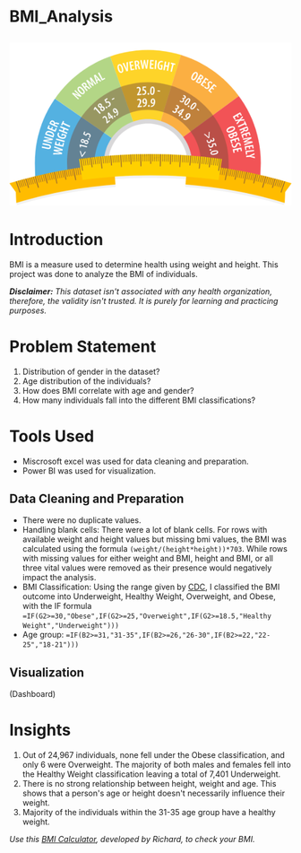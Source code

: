 # BMI_Analysis

![](BMIn.png)
---
# Introduction
BMI is a measure used to determine health using weight and height. This project was done to analyze the BMI of individuals.


_**Disclaimer:** This dataset isn't associated with any health organization, therefore, the validity isn't trusted. It is purely for learning and practicing purposes._

# Problem Statement
1. Distribution of gender in the dataset?
2. Age distribution of the individuals?
3. How does BMI correlate with age and gender?
4. How many individuals fall into the different BMI classifications?

# Tools Used
- Miscrosoft excel was used for data cleaning and preparation.
- Power BI was used for visualization.

## Data Cleaning and Preparation
- There were no duplicate values.
- Handling blank cells: There were a lot of blank cells. For rows with available weight and height values but missing bmi values, the BMI was calculated using the formula
`(weight/(height*height))*703`. While rows with missing values for either weight and BMI, height and BMI, or all three vital values were removed as their presence would negatively impact the analysis.
- BMI Classification: Using the range given by [CDC](https://www.cdc.gov/healthyweight/assessing/index.html#:~:text=If%20your%20BMI%20is%2018.5,falls%20within%20the%20obese%20range.),
I classified the BMI outcome into Underweight, Healthy Weight, Overweight, and Obese, with the IF formula `=IF(G2>=30,"Obese",IF(G2>=25,"Overweight",IF(G2>=18.5,"Healthy Weight","Underweight")))`
- Age group: `=IF(B2>=31,"31-35",IF(B2>=26,"26-30",IF(B2>=22,"22-25","18-21")))`

## Visualization
(Dashboard)

# Insights
1. Out of 24,967 individuals, none fell under the Obese classification, and only 6 were Overweight. The majority of both males and females fell into the Healthy Weight classification leaving a total of 7,401 Underweight.
2. There is no strong relationship between height, weight and age. This shows that a person's age or height doesn't necessarily influence their weight.
3. Majority of the individuals within the 31-35 age group have a healthy weight.

_Use this [BMI Calculator](https://incomparable-tanuki-d71592.netlify.app/), developed by Richard, to check your BMI._



